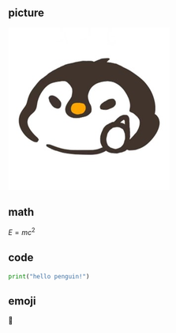 ## picture

![logo](..\img\logo.jpg)

## math

$E=mc^2$

## code
```python
print("hello penguin!")
```

## emoji

:penguin:

